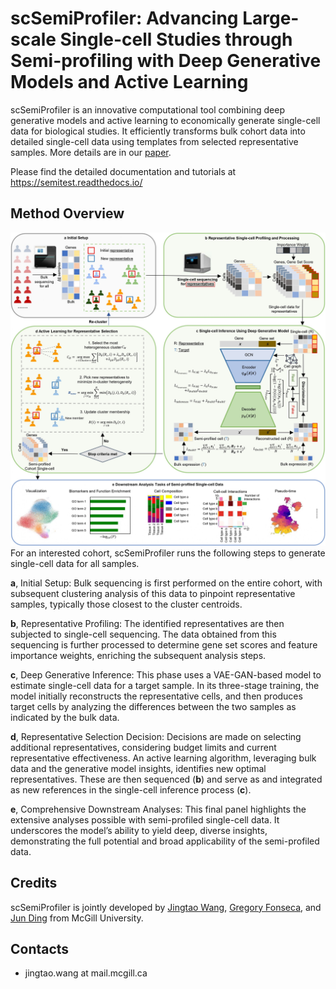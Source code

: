 

# scSemiProfiler: Advancing Large-scale Single-cell Studies through Semi-profiling with Deep Generative Models and Active Learning

scSemiProfiler is an innovative computational tool combining deep generative models and active learning to economically generate single-cell data for biological studies. It efficiently transforms bulk cohort data into detailed single-cell data using templates from selected representative samples. More details are in our [paper](https://www.biorxiv.org/content/10.1101/2023.11.20.567929v1). 

Please find the detailed documentation and tutorials at https://semitest.readthedocs.io/

## Method Overview
![flowchart](./method.jpg)
For an interested cohort, scSemiProfiler runs the following steps to generate single-cell data for all samples.

**a**, Initial Setup: Bulk sequencing is first performed on the entire cohort, with subsequent clustering analysis of this data to pinpoint representative samples, typically those closest to the cluster centroids.

**b**, Representative Profiling: The identified representatives are then subjected to single-cell sequencing. The data obtained from this sequencing is further processed to determine gene set scores and feature importance weights, enriching the subsequent analysis steps.

**c**, Deep Generative Inference: This phase uses a VAE-GAN-based model to estimate single-cell data for a target sample. In its three-stage training, the model initially reconstructs the representative cells, and then produces target cells by analyzing the differences between the two samples as indicated by the bulk data.

**d**, Representative Selection Decision: Decisions are made on selecting additional representatives, considering budget limits and current representative effectiveness. An active learning algorithm, leveraging bulk data and the generative model insights, identifies new optimal representatives. These are then sequenced (**b**) and serve as and integrated as new references in the single-cell inference process (**c**).

**e**, Comprehensive Downstream Analyses: This final panel highlights the extensive analyses possible with semi-profiled single-cell data. It underscores the model’s ability to yield deep, diverse insights, demonstrating the full potential and broad applicability of the semi-profiled data.


## Credits
scSemiProfiler is jointly developed by [Jingtao Wang](https://github.com/JingtaoWang22), [Gregory Fonseca](https://www.mcgill.ca/expmed/dr-gregory-fonseca-0), and [Jun Ding](https://github.com/phoenixding) from McGill University.

## Contacts
* jingtao.wang at mail.mcgill.ca 



